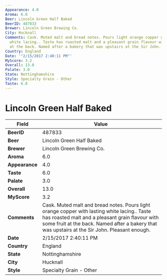 ```yaml
---
Appearance: 4.0
Aroma: 6.0
Beer: Lincoln Green Half Baked
BeerID: 487833
Brewer: Lincoln Green Brewing Co.
City: Hucknall
Comments: Cask. Muted malt and bread notes. Pours light orange copper with lasting
  white lacing.. Taste has roasted malt and a pleasant grain flavour with some fruit
  at the back. Named after a bakery that was upstairs at the Sir John. Pleasant enough.
Country: England
Date: '"2/15/2017 2:40:11 PM"'
MyScore: 3.2
Overall: 13.0
Palate: 3.0
State: Nottinghamshire
Style: Specialty Grain - Other
Taste: 6.0
---
```


# Lincoln Green Half Baked

| Field         | Value |
|---------------|-------|
| **BeerID** | 487833 |
| **Beer** | Lincoln Green Half Baked |
| **Brewer** | Lincoln Green Brewing Co. |
| **Aroma** | 6.0 |
| **Appearance** | 4.0 |
| **Taste** | 6.0 |
| **Palate** | 3.0 |
| **Overall** | 13.0 |
| **MyScore** | 3.2 |
| **Comments** | Cask. Muted malt and bread notes. Pours light orange copper with lasting white lacing.. Taste has roasted malt and a pleasant grain flavour with some fruit at the back. Named after a bakery that was upstairs at the Sir John. Pleasant enough. |
| **Date** | 2/15/2017 2:40:11 PM |
| **Country** | England |
| **State** | Nottinghamshire |
| **City** | Hucknall |
| **Style** | Specialty Grain - Other |
